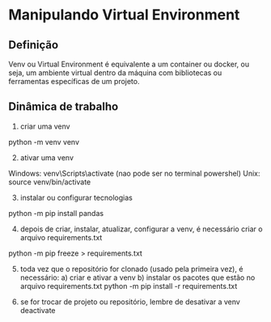 # Manipulando Virtual Environment

## Definição
Venv ou Virtual Environment é equivalente a um container ou docker,
ou seja, um ambiente virtual dentro da máquina com bibliotecas ou 
ferramentas específicas de um projeto.

## Dinâmica de trabalho

1) criar uma venv

python -m venv venv

2) ativar uma venv

Windows: venv\Scripts\activate (nao pode ser no terminal powershel)
Unix:    source venv/bin/activate

3) instalar ou configurar tecnologias

python -m pip install pandas

4) depois de criar, instalar, atualizar, configurar a venv, é necessário criar o arquivo
requirements.txt

python -m pip freeze > requirements.txt


5) toda vez que o repositório for clonado (usado pela primeira vez), é necessário:
    a) criar e ativar a venv
    b) instalar os pacotes que estão no arquivo requirements.txt
        python -m pip install -r requirements.txt


6) se for trocar de projeto ou repositório, lembre de desativar a venv
    deactivate